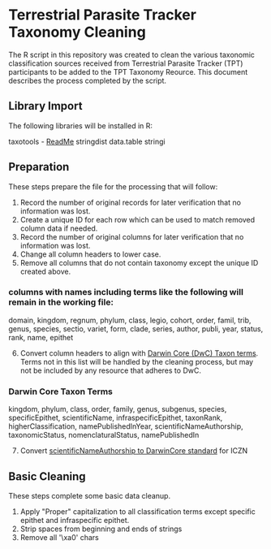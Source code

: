 # Terrestrial Parasite Tracker Taxonomy Cleaning

The R script in this repository was created to clean the various taxonomic classification sources received from Terrestrial Parasite Tracker (TPT) participants to be added to the TPT Taxonomy Reource. This document describes the process completed by the script.

## Library Import
The following libraries will be installed in R:

taxotools - [ReadMe](https://github.com/vijaybarve/taxotools/commit/7dfa7a0fbde290966482bf8741b042c80efbff19?branch=7dfa7a0fbde290966482bf8741b042c80efbff19&diff=unified&short_path=b335630#diff-b335630551682c19a781afebcf4d07bf978fb1f8ac04c6bf87428ed5106870f5)
stringdist
data.table
stringi

## Preparation
These steps prepare the file for the processing that will follow:

1. Record the number of original records for later verification that no information was lost.
2. Create a unique ID for each row which can be used to match removed column data if needed.
3. Record the number of original columns for later verification that no information was lost.
4. Change all column headers to lower case.
5. Remove all columns that do not contain taxonomy except the unique ID created above. 

### columns with names including terms like the following will remain in the working file:
domain, kingdom, regnum, phylum, class, legio, cohort, order, famil, trib, genus, species, sectio, variet, form, clade, series, author, publi, year, status, rank, name, epithet

6. Convert column headers to align with <a href="https://dwc.tdwg.org/terms/#taxon" class="external">Darwin Core (DwC) Taxon terms</a>. Terms not in this list will be handled by the cleaning process, but may not be included by any resource that adheres to DwC.

### Darwin Core Taxon Terms 
kingdom, phylum, class, order, family, genus, subgenus, species, specificEpithet, scientificName, infraspecificEpithet, taxonRank, higherClassification, namePublishedInYear, scientificNameAuthorship, taxonomicStatus, nomenclaturalStatus, namePublishedIn

7. Convert <a href="https://dwc.tdwg.org/terms/#dwc:scientificNameAuthorship" class="external">scientificNameAuthorship to DarwinCore standard</a> for ICZN

## Basic Cleaning
These steps complete some basic data cleanup.

1. Apply "Proper" capitalization to all classification terms except specific epithet and infraspecific epithet.
2. Strip spaces from beginning and ends of strings
3. Remove all '\xa0' chars

